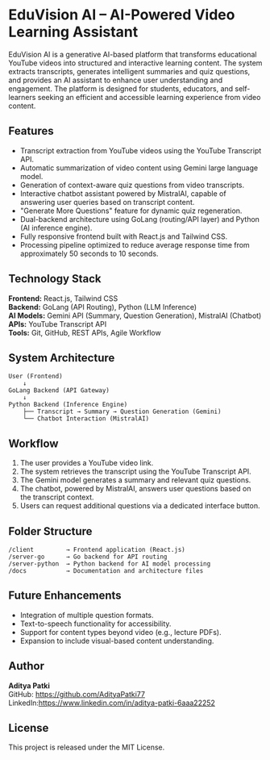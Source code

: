 
# EduVision AI – AI-Powered Video Learning Assistant

EduVision AI is a generative AI-based platform that transforms educational YouTube videos into structured and interactive learning content. The system extracts transcripts, generates intelligent summaries and quiz questions, and provides an AI assistant to enhance user understanding and engagement. The platform is designed for students, educators, and self-learners seeking an efficient and accessible learning experience from video content.

## Features

- Transcript extraction from YouTube videos using the YouTube Transcript API.
- Automatic summarization of video content using Gemini large language model.
- Generation of context-aware quiz questions from video transcripts.
- Interactive chatbot assistant powered by MistralAI, capable of answering user queries based on transcript content.
- "Generate More Questions" feature for dynamic quiz regeneration.
- Dual-backend architecture using GoLang (routing/API layer) and Python (AI inference engine).
- Fully responsive frontend built with React.js and Tailwind CSS.
- Processing pipeline optimized to reduce average response time from approximately 50 seconds to 10 seconds.

## Technology Stack

**Frontend:** React.js, Tailwind CSS  
**Backend:** GoLang (API Routing), Python (LLM Inference)  
**AI Models:** Gemini API (Summary, Question Generation), MistralAI (Chatbot)  
**APIs:** YouTube Transcript API  
**Tools:** Git, GitHub, REST APIs, Agile Workflow  

## System Architecture

```
User (Frontend)
    ↓
GoLang Backend (API Gateway)
    ↓
Python Backend (Inference Engine)
    ├── Transcript → Summary → Question Generation (Gemini)
    └── Chatbot Interaction (MistralAI)
```

## Workflow

1. The user provides a YouTube video link.
2. The system retrieves the transcript using the YouTube Transcript API.
3. The Gemini model generates a summary and relevant quiz questions.
4. The chatbot, powered by MistralAI, answers user questions based on the transcript context.
5. Users can request additional questions via a dedicated interface button.

## Folder Structure

```
/client         → Frontend application (React.js)
/server-go      → Go backend for API routing
/server-python  → Python backend for AI model processing
/docs           → Documentation and architecture files
```

## Future Enhancements

- Integration of multiple question formats.
- Text-to-speech functionality for accessibility.
- Support for content types beyond video (e.g., lecture PDFs).
- Expansion to include visual-based content understanding.

## Author

**Aditya Patki**  
GitHub: https://github.com/AdityaPatki77  
LinkedIn:https://www.linkedin.com/in/aditya-patki-6aaa22252
## License

This project is released under the MIT License.
